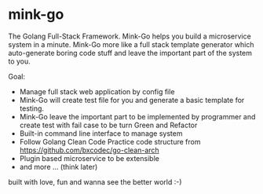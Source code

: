 # mink-go
The Golang Full-Stack Framework. Mink-Go helps you build a microservice system in a minute. 
Mink-Go more like a full stack template generator which auto-generate boring code stuff and leave the important part of the system to you. 

Goal:
- Manage full stack web application by config file
- Mink-Go will create test file for you and generate a basic template for testing.
- Mink-Go leave the important part to be implemented by programmer and create test with fail case to be turn Green and Refactor 
- Built-in command line interface to manage system
- Follow Golang Clean Code Practice code structure from https://github.com/bxcodec/go-clean-arch
- Plugin based microservice to be extensible
- and more ... (think later)

built with love, fun and wanna see the better world :-)
